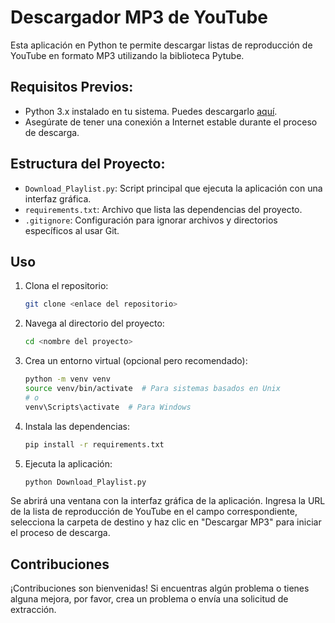 # Descargador MP3 de YouTube

Esta aplicación en Python te permite descargar listas de reproducción de YouTube en formato MP3 utilizando la biblioteca Pytube.

## Requisitos Previos:
- Python 3.x instalado en tu sistema. Puedes descargarlo [aquí](https://www.python.org/downloads/).
- Asegúrate de tener una conexión a Internet estable durante el proceso de descarga.

## Estructura del Proyecto:

- `Download_Playlist.py`: Script principal que ejecuta la aplicación con una interfaz gráfica.
- `requirements.txt`: Archivo que lista las dependencias del proyecto.
- `.gitignore`: Configuración para ignorar archivos y directorios específicos al usar Git.

## Uso

1. Clona el repositorio:

    ```bash
    git clone <enlace del repositorio>
    ```

2. Navega al directorio del proyecto:

    ```bash
    cd <nombre del proyecto>
    ```

3. Crea un entorno virtual (opcional pero recomendado):

    ```bash
    python -m venv venv
    source venv/bin/activate  # Para sistemas basados en Unix
    # o
    venv\Scripts\activate  # Para Windows
    ```

4. Instala las dependencias:

    ```bash
    pip install -r requirements.txt
    ```

5. Ejecuta la aplicación:

    ```bash
    python Download_Playlist.py
    ```

Se abrirá una ventana con la interfaz gráfica de la aplicación. Ingresa la URL de la lista de reproducción de YouTube en el campo correspondiente, selecciona la carpeta de destino y haz clic en "Descargar MP3" para iniciar el proceso de descarga.

## Contribuciones

¡Contribuciones son bienvenidas! Si encuentras algún problema o tienes alguna mejora, por favor, crea un problema o envía una solicitud de extracción.

